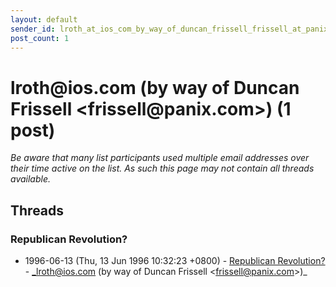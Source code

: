 ```yaml
---
layout: default
sender_id: lroth_at_ios_com_by_way_of_duncan_frissell_frissell_at_panix_com_
post_count: 1
---
```


# lroth<span>@</span>ios.com (by way of Duncan Frissell <frissell<span>@</span>panix.com>) (1 post)

_Be aware that many list participants used multiple email addresses over their time active on the list. As such this page may not contain all threads available._

## Threads

### Republican Revolution?
+ 1996-06-13 (Thu, 13 Jun 1996 10:32:23 +0800) - [Republican Revolution?](/archive/1996/06/40627f984a227a780f9ce4a563b0248419d0495fc6541a684ac54f442fb262f4) - _lroth@ios.com (by way of Duncan Frissell \<frissell@panix.com\>)_

